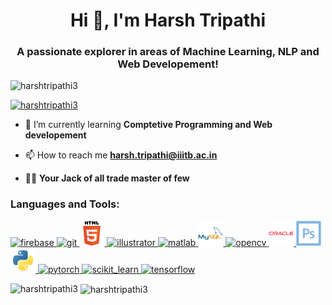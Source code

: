 <h1 align="center">Hi 👋, I'm Harsh Tripathi</h1>
<h3 align="center">A passionate explorer in areas of Machine Learning, NLP and Web Developement!</h3>

<p align="left"> <img src="https://komarev.com/ghpvc/?username=harshtripathi3&label=Profile%20views&color=0e75b6&style=flat" alt="harshtripathi3" /> </p>

<p align="left"> <a href="https://github.com/ryo-ma/github-profile-trophy"><img src="https://github-profile-trophy.vercel.app/?username=harshtripathi3" alt="harshtripathi3" /></a> </p>

- 🌱 I’m currently learning **Comptetive Programming and Web developement**

- 📫 How to reach me **harsh.tripathi@iiitb.ac.in**

- 🧑‍🏫  **Your Jack of all trade master of few**

<!-- <h3 align="left">Connect with me:</h3>
<p align="left">
<a href="https://linkedin.com/in/aditya-choudhari-159422189" target="blank"><img align="center" src="https://raw.githubusercontent.com/rahuldkjain/github-profile-readme-generator/master/src/images/icons/Social/linked-in-alt.svg" alt="aditya-choudhari-159422189" height="30" width="40" /></a>
<a href="https://kaggle.com/aditya2108" target="blank"><img align="center" src="https://raw.githubusercontent.com/rahuldkjain/github-profile-readme-generator/master/src/images/icons/Social/kaggle.svg" alt="aditya2108" height="30" width="40" /></a>
<a href="https://www.hackerrank.com/svssa2001" target="blank"><img align="center" src="https://raw.githubusercontent.com/rahuldkjain/github-profile-readme-generator/master/src/images/icons/Social/hackerrank.svg" alt="svssa2001" height="30" width="40" /></a>
<a href="https://www.hackerearth.com/@aditya.choudhari19" target="blank"><img align="center" src="https://raw.githubusercontent.com/rahuldkjain/github-profile-readme-generator/master/src/images/icons/Social/hackerearth.svg" alt="@aditya.choudhari19" height="30" width="40" /></a>
<a href="https://discord.gg/ᶜᴼᴺˢᶜᴵᴱᴺᶜᴵᴬ#7800" target="blank"><img align="center" src="https://raw.githubusercontent.com/rahuldkjain/github-profile-readme-generator/master/src/images/icons/Social/discord.svg" alt="ᶜᴼᴺˢᶜᴵᴱᴺᶜᴵᴬ#7800" height="30" width="40" /></a>
</p> -->

<h3 align="left">Languages and Tools:</h3>
<a href="https://firebase.google.com/" target="_blank"> <img src="https://www.vectorlogo.zone/logos/firebase/firebase-icon.svg" alt="firebase" width="40" height="40"/> </a> <a href="https://git-scm.com/" target="_blank"> <img src="https://www.vectorlogo.zone/logos/git-scm/git-scm-icon.svg" alt="git" width="40" height="40"/> </a> <a href="https://www.w3.org/html/" target="_blank"> <img src="https://raw.githubusercontent.com/devicons/devicon/master/icons/html5/html5-original-wordmark.svg" alt="html5" width="40" height="40"/> </a> <a href="https://www.adobe.com/in/products/illustrator.html" target="_blank"> <img src="https://www.vectorlogo.zone/logos/adobe_illustrator/adobe_illustrator-icon.svg" alt="illustrator" width="40" height="40"/> </a> <a href="https://www.mathworks.com/" target="_blank"> <img src="https://upload.wikimedia.org/wikipedia/commons/2/21/Matlab_Logo.png" alt="matlab" width="40" height="40"/> </a> <a href="https://www.mysql.com/" target="_blank"> <img src="https://raw.githubusercontent.com/devicons/devicon/master/icons/mysql/mysql-original-wordmark.svg" alt="mysql" width="40" height="40"/> </a> <a href="https://opencv.org/" target="_blank"> <img src="https://www.vectorlogo.zone/logos/opencv/opencv-icon.svg" alt="opencv" width="40" height="40"/> </a> <a href="https://www.oracle.com/" target="_blank"> <img src="https://raw.githubusercontent.com/devicons/devicon/master/icons/oracle/oracle-original.svg" alt="oracle" width="40" height="40"/> </a> <a href="https://www.photoshop.com/en" target="_blank"> <img src="https://raw.githubusercontent.com/devicons/devicon/master/icons/photoshop/photoshop-line.svg" alt="photoshop" width="40" height="40"/> </a> <a href="https://www.python.org" target="_blank"> <img src="https://raw.githubusercontent.com/devicons/devicon/master/icons/python/python-original.svg" alt="python" width="40" height="40"/> </a> <a href="https://pytorch.org/" target="_blank"> <img src="https://www.vectorlogo.zone/logos/pytorch/pytorch-icon.svg" alt="pytorch" width="40" height="40"/> </a> <a href="https://scikit-learn.org/" target="_blank"> <img src="https://upload.wikimedia.org/wikipedia/commons/0/05/Scikit_learn_logo_small.svg" alt="scikit_learn" width="40" height="40"/> </a> <a href="https://www.tensorflow.org" target="_blank"> <img src="https://www.vectorlogo.zone/logos/tensorflow/tensorflow-icon.svg" alt="tensorflow" width="40" height="40"/> </a> </p>

<p><img align="left" src="https://github-readme-stats.vercel.app/api/top-langs?username=harshtripathi3&show_icons=true&locale=en&layout=compact" alt="harshtripathi3" /></p>

<p>&nbsp;<img align="center" src="https://github-readme-stats.vercel.app/api?username=harshtripathi3&show_icons=true&locale=en" alt="harshtripathi3" /></p>
